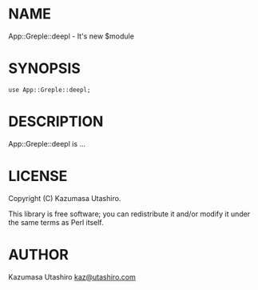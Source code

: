 
# NAME

App::Greple::deepl - It's new $module

# SYNOPSIS

    use App::Greple::deepl;

# DESCRIPTION

App::Greple::deepl is ...

# LICENSE

Copyright (C) Kazumasa Utashiro.

This library is free software; you can redistribute it and/or modify
it under the same terms as Perl itself.

# AUTHOR

Kazumasa Utashiro <kaz@utashiro.com>

